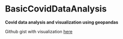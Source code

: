 # BasicCovidDataAnalysis
__Covid data analysis and visualization using geopandas__

Github gist with visualization [here](https://gist.github.com/akhilgupta1093/6107bc933a148e83479ca6ac7141c200)
